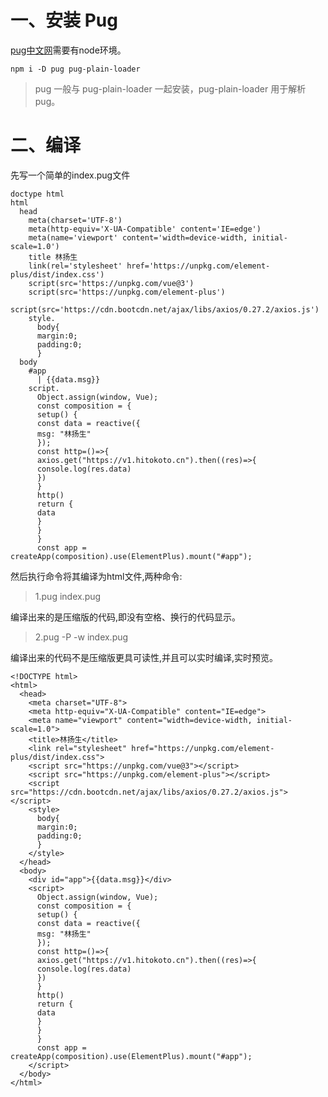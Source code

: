 # 一、安装 Pug

[pug中文网](https://pugjs.org/)需要有node环境。

    npm i -D pug pug-plain-loader

> pug 一般与 pug-plain-loader 一起安装，pug-plain-loader 用于解析 pug。

# 二、编译

先写一个简单的index.pug文件

    doctype html
    html
      head
        meta(charset='UTF-8')
        meta(http-equiv='X-UA-Compatible' content='IE=edge')
        meta(name='viewport' content='width=device-width, initial-scale=1.0')
        title 林扬生
        link(rel='stylesheet' href='https://unpkg.com/element-plus/dist/index.css')
        script(src='https://unpkg.com/vue@3')
        script(src='https://unpkg.com/element-plus')
        script(src='https://cdn.bootcdn.net/ajax/libs/axios/0.27.2/axios.js')
        style.
          body{
          margin:0;
          padding:0;
          }
      body
        #app
          | {{data.msg}}
        script.
          Object.assign(window, Vue);
          const composition = {
          setup() {
          const data = reactive({
          msg: "林扬生"
          });
          const http=()=>{
          axios.get("https://v1.hitokoto.cn").then((res)=>{
          console.log(res.data)  
          })  
          }
          http()
          return {
          data
          }
          }
          }
          const app = createApp(composition).use(ElementPlus).mount("#app");

然后执行命令将其编译为html文件,两种命令:

> 1.pug index.pug

编译出来的是压缩版的代码,即没有空格、换行的代码显示。

> 2.pug -P -w index.pug

编译出来的代码不是压缩版更具可读性,并且可以实时编译,实时预览。

    <!DOCTYPE html>
    <html>
      <head>
        <meta charset="UTF-8">
        <meta http-equiv="X-UA-Compatible" content="IE=edge">
        <meta name="viewport" content="width=device-width, initial-scale=1.0">
        <title>林扬生</title>
        <link rel="stylesheet" href="https://unpkg.com/element-plus/dist/index.css">
        <script src="https://unpkg.com/vue@3"></script>
        <script src="https://unpkg.com/element-plus"></script>
        <script src="https://cdn.bootcdn.net/ajax/libs/axios/0.27.2/axios.js"></script>
        <style>
          body{
          margin:0;
          padding:0;
          }
        </style>
      </head>
      <body>
        <div id="app">{{data.msg}}</div>
        <script>
          Object.assign(window, Vue);
          const composition = {
          setup() {
          const data = reactive({
          msg: "林扬生"
          });
          const http=()=>{
          axios.get("https://v1.hitokoto.cn").then((res)=>{
          console.log(res.data)  
          })  
          }
          http()
          return {
          data
          }
          }
          }
          const app = createApp(composition).use(ElementPlus).mount("#app");
        </script>
      </body>
    </html>